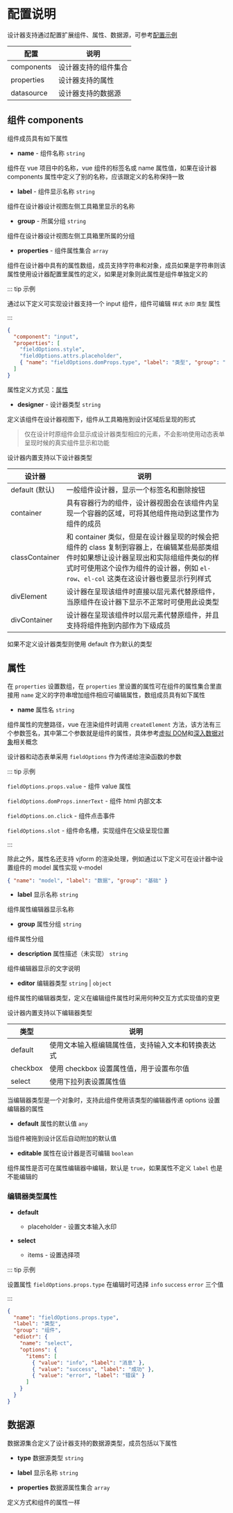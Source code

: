# 配置说明

设计器支持通过配置扩展组件、属性、数据源，可参考[配置示例](https://fyl080801.gitee.io/vjdesign/data/demo.json)

| 配置       | 说明                 |
| ---------- | -------------------- |
| components | 设计器支持的组件集合 |
| properties | 设计器支持的属性     |
| datasource | 设计器支持的数据源   |

## 组件 components

组件成员具有如下属性

- **name** - 组件名称 `string`

组件在 vue 项目中的名称，vue 组件的标签名或 name 属性值，如果在设计器 components 属性中定义了别的名称，应该跟定义的名称保持一致

- **label** - 组件显示名称 `string`

组件在设计器设计视图左侧工具箱里显示的名称

- **group** - 所属分组 `string`

组件在设计器设计视图左侧工具箱里所属的分组

- **properties** - 组件属性集合 `array`

组件在设计器中具有的属性数组，成员支持字符串和对象，成员如果是字符串则该属性使用设计器配置里属性的定义，如果是对象则此属性是组件单独定义的

::: tip 示例

通过以下定义可实现设计器支持一个 input 组件，组件可编辑 `样式` `水印` `类型` 属性

:::

```json
{
  "component": "input",
  "properties": [
    "fieldOptions.style",
    "fieldOptions.attrs.placeholder",
    { "name": "fieldOptions.domProps.type", "label": "类型", "group": "组件" }
  ]
}
```

属性定义方式见：[属性](#属性)

- **designer** - 设计器类型 `string`

定义该组件在设计器视图下，组件从工具箱拖到设计区域后呈现的形式

> 仅在设计时原组件会显示成设计器类型相应的元素，不会影响使用动态表单呈现时候的真实组件显示和功能

设计器内置支持以下设计器类型

| 设计器         | 说明                                                                                                                                                                                                                           |
| -------------- | ------------------------------------------------------------------------------------------------------------------------------------------------------------------------------------------------------------------------------ |
| default (默认) | 一般组件设计器，显示一个标签名和删除按钮                                                                                                                                                                                       |
| container      | 具有容器行为的组件，设计器视图会在该组件内呈现一个容器的区域，可将其他组件拖动到这里作为组件的成员                                                                                                                             |
| classContainer | 和 container 类似，但是在设计器呈现的时候会把组件的 class 复制到容器上，在编辑某些局部类组件时如果想让设计器呈现出和实际组组件类似的样式时可使用这个设作为组件的设计器，例如 `el-row`、`el-col` 这类在这设计器也要显示行列样式 |
| divElement     | 设计器在呈现该组件时直接以层元素代替原组件，当原组件在设计器下显示不正常时可使用此设类型                                                                                                                                       |
| divContainer   | 设计器在呈现该组件时以层元素代替原组件，并且支持将组件拖到内部作为下级成员                                                                                                                                                     |

如果不定义设计器类型则使用 default 作为默认的类型

## 属性

在 `properties` 设置数组，在 `properties` 里设置的属性可在组件的属性集合里直接用 `name` 定义的字符串增加组件相应可编辑属性，数组成员具有如下属性

- **name** 属性名 `string`

组件属性的完整路径，vue 在渲染组件时调用 `createElement` 方法，该方法有三个参数签名，其中第二个参数就是组件的属性，具体参考[虚拟 DOM](https://cn.vuejs.org/v2/guide/render-function.html#%E8%99%9A%E6%8B%9F-DOM)和[深入数据对象](https://cn.vuejs.org/v2/guide/render-function.html#%E6%B7%B1%E5%85%A5%E6%95%B0%E6%8D%AE%E5%AF%B9%E8%B1%A1)相关概念

设计器和动态表单采用 `fieldOptions` 作为传递给渲染函数的参数

::: tip 示例

`fieldOptions.props.value` - 组件 value 属性

`fieldOptions.domProps.innerText` - 组件 html 内部文本

`fieldOptions.on.click` - 组件点击事件

`fieldOptions.slot` - 组件命名槽，实现组件在父级呈现位置

:::

除此之外，属性名还支持 vjform 的渲染处理，例如通过以下定义可在设计器中设置组件的 model 属性实现 v-model

```json
{ "name": "model", "label": "数据", "group": "基础" }
```

- **label** 显示名称 `string`

组件属性编辑器显示名称

- **group** 属性分组 `string`

组件属性分组

- **description** 属性描述（未实现） `string`

组件编辑器显示的文字说明

- **editor** 编辑器类型 `string` | `object`

组件属性的编辑器类型，定义在编辑组件属性时采用何种交互方式实现值的变更

设计器内置支持以下编辑器类型

| 类型     | 说明                                               |
| -------- | -------------------------------------------------- |
| default  | 使用文本输入框编辑属性值，支持输入文本和转换表达式 |
| checkbox | 使用 checkbox 设置属性值，用于设置布尔值           |
| select   | 使用下拉列表设置属性值                             |

当编辑器类型是一个对象时，支持此组件使用该类型的编辑器传递 options 设置编辑器的属性

- **default** 属性的默认值 `any`

当组件被拖到设计区后自动附加的默认值

- **editable** 属性在设计器是否可编辑 `boolean`

组件属性是否可在属性编辑器中编辑，默认是 `true`，如果属性不定义 `label` 也是不能编辑的

### 编辑器类型属性

- **default**

  - placeholder - 设置文本输入水印

- **select**

  - items - 设置选择项

::: tip 示例

设置属性 `fieldOptions.props.type` 在编辑时可选择 `info` `success` `error` 三个值

:::

```json
{
  "name": "fieldOptions.props.type",
  "label": "类型",
  "group": "组件",
  "ediotr": {
    "name": "select",
    "options": {
      "items": [
        { "value": "info", "label": "消息" },
        { "value": "success", "label": "成功" },
        { "value": "error", "label": "错误" }
      ]
    }
  }
}
```

## 数据源

数据源集合定义了设计器支持的数据源类型，成员包括以下属性

- **type** 数据源类型 `string`

- **label** 显示名称 `string`

- **properties** 数据源属性集合 `array`

定义方式和组件的属性一样
